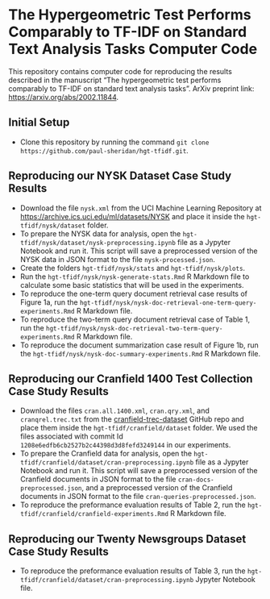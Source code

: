 # The Hypergeometric Test Performs Comparably to TF-IDF on Standard Text Analysis Tasks Computer Code
This repository contains computer code for reproducing the results described in the manuscript “The hypergeometric test performs comparably to TF-IDF on standard text analysis tasks”. ArXiv preprint link: https://arxiv.org/abs/2002.11844.

## Initial Setup

* Clone this repository by running the command `git clone https://github.com/paul-sheridan/hgt-tfidf.git`.

## Reproducing our NYSK Dataset Case Study Results

* Download the file `nysk.xml` from the UCI Machine Learning Repository at https://archive.ics.uci.edu/ml/datasets/NYSK and place it inside the `hgt-tfidf/nysk/dataset` folder.
* To prepare the NYSK data for analysis, open the `hgt-tfidf/nysk/dataset/nysk-preprocessing.ipynb` file as a Jypyter Notebook and run it. This script will save a preprocessed version of the NYSK data in JSON format to the file `nysk-processed.json`.
* Create the folders `hgt-tfidf/nysk/stats` and `hgt-tfidf/nysk/plots`.
* Run the `hgt-tfidf/nysk/nysk-generate-stats.Rmd` R Markdown file to calculate some basic statistics that will be used in the experiments.
* To reproduce the one-term query document retrieval case results of Figure 1a, run the `hgt-tfidf/nysk/nysk-doc-retrieval-one-term-query-experiments.Rmd` R Markdown file.
* To reproduce the two-term query document retrieval case of Table 1, run the `hgt-tfidf/nysk/nysk-doc-retrieval-two-term-query-experiments.Rmd` R Markdown file.
* To reproduce the document summarization case result of Figure 1b, run the `hgt-tfidf/nysk/nysk-doc-summary-experiments.Rmd` R Markdown file.

## Reproducing our Cranfield 1400 Test Collection Case Study Results

* Download the files `cran.all.1400.xml`, `cran.qry.xml`, and `cranqrel.trec.txt` from the [cranfield-trec-dataset](https://github.com/oussbenk/cranfield-trec-dataset) GitHub repo and place them inside the `hgt-tfidf/cranfield/dataset` folder. We used the files associated with commit Id `1208e6edfb6cb2527b2c44398d3d8fefd3249144` in our experiments.
* To prepare the Cranfield data for analysis, open the `hgt-tfidf/cranfield/dataset/cran-preprocessing.ipynb` file as a Jypyter Notebook and run it. This script will save a preprocessed version of the Cranfield documents in JSON format to the file `cran-docs-preprocessed.json`, and a preprocessed version of the Cranfield documents in JSON format to the file `cran-queries-preprocessed.json`.
* To reproduce the preformance evaluation results of Table 2, run the `hgt-tfidf/cranfield/cranfield-experiments.Rmd` R Markdown file.

## Reproducing our Twenty Newsgroups Dataset Case Study Results

* To reproduce the preformance evaluation results of Table 3, run the `hgt-tfidf/cranfield/dataset/cran-preprocessing.ipynb` Jypyter Notebook file.
